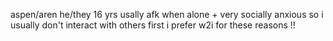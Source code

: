 aspen/aren
he/they
16 yrs
usally afk when alone + very socially anxious so i usually don't interact with others first 
i prefer w2i for these reasons !!
